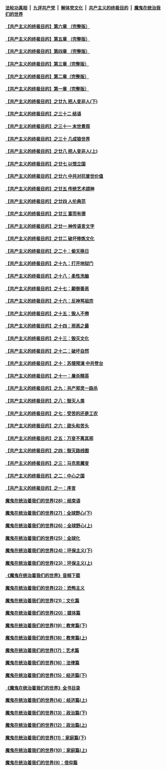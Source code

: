 ####  [法轮功真相](../../../../basic/blob/master/README.md?t=04090001) &nbsp;|&nbsp; [九评共产党](../../../../9ping.md/blob/master/README.md?t=04090001) &nbsp;|&nbsp; [解体党文化](../../../../jtdwh.md/blob/master/README.md?t=04090001)  &nbsp;|&nbsp; [共产主义的终极目的](../../../../gczydzjmd.md/blob/master/README.md?t=04090001) &nbsp;|&nbsp; [魔鬼在统治我们的世界](../../../../mgztzwmdsj.md/blob/master/README.md?t=04090001) 

#### [【共产主义的终极目的】第六章 （完整版）](../pages/nsc422/n11428913.md?t=04090001) 

#### [【共产主义的终极目的】第五章 （完整版）](../pages/nsc422/n11428912.md?t=04090001) 

#### [【共产主义的终极目的】第四章 （完整版）](../pages/nsc422/n11428907.md?t=04090001) 

#### [【共产主义的终极目的】第三章（完整版）](../pages/nsc422/n11428848.md?t=04090001) 

#### [【共产主义的终极目的】第二章（完整版）](../pages/nsc422/n11428831.md?t=04090001) 

#### [【共产主义的终极目的】第一章（完整版）](../pages/nsc422/n11417651.md?t=04090001) 

#### [【共产主义的终极目的】之廿九 把人变非人(下)](../pages/nsc422/n11344140.md?t=04090001) 

#### [【共产主义的终极目的】之三十二 结语](../pages/nsc422/n11360535.md?t=04090001) 

#### [【共产主义的终极目的】之三十一 末世景观](../pages/nsc422/n11351129.md?t=04090001) 

#### [【共产主义的终极目的】之三十 几成狼世界](../pages/nsc422/n11348280.md?t=04090001) 

#### [【共产主义的终极目的】之廿八 把人变非人(上)](../pages/nsc422/n11340492.md?t=04090001) 

#### [【共产主义的终极目的】之廿七 以恨立国](../pages/nsc422/n11336944.md?t=04090001) 

#### [【共产主义的终极目的】之廿六 中共对抗普世价值](../pages/nsc422/n11324785.md?t=04090001) 

#### [【共产主义的终极目的】之廿五 传统艺术颂神](../pages/nsc422/n11296396.md?t=04090001) 

#### [【共产主义的终极目的】之廿四 人伦典范](../pages/nsc422/n11296397.md?t=04090001) 

#### [【共产主义的终极目的】之廿三 富而有德](../pages/nsc422/n11283598.md?t=04090001) 

#### [【共产主义的终极目的】之廿一 神传语言文字](../pages/nsc422/n11263265.md?t=04090001) 

#### [【共产主义的终极目的】之廿二 破坏修炼文化](../pages/nsc422/n11245728.md?t=04090001) 

#### [【共产主义的终极目的】之二十：偷天换日](../pages/nsc422/n11238846.md?t=04090001) 

#### [【共产主义的终极目的】之十九：打开地狱门](../pages/nsc422/n11206376.md?t=04090001) 

#### [【共产主义的终极目的】之十八：柔性洗脑](../pages/nsc422/n11199994.md?t=04090001) 

#### [【共产主义的终极目的】之十七：颠倒善恶](../pages/nsc422/n11179782.md?t=04090001) 

#### [【共产主义的终极目的】之十六：反神骂祖宗](../pages/nsc422/n11166798.md?t=04090001) 

#### [【共产主义的终极目的】之十五：毁人不倦](../pages/nsc422/n11166792.md?t=04090001) 

#### [【共产主义的终极目的】之十四：邪恶之最](../pages/nsc422/n11150249.md?t=04090001) 

#### [【共产主义的终极目的】之十三：毁灭文化](../pages/nsc422/n11135227.md?t=04090001) 

#### [【共产主义的终极目的】之十二：破坏自然](../pages/nsc422/n11135214.md?t=04090001) 

#### [【共产主义的终极目的】之十：苏俄预演 中共登台](../pages/nsc422/n11118424.md?t=04090001) 

#### [【共产主义的终极目的】之十一：屠杀精英](../pages/nsc422/n11118442.md?t=04090001) 

#### [【共产主义的终极目的】之九：共产邪灵一路杀](../pages/nsc422/n11114139.md?t=04090001) 

#### [【共产主义的终极目的】之八：毁灭人类](../pages/nsc422/n11108503.md?t=04090001) 

#### [【共产主义的终极目的】之七：受苦的还是工农](../pages/nsc422/n11101809.md?t=04090001) 

#### [【共产主义的终极目的】之六：甜头和苦头](../pages/nsc422/n11096971.md?t=04090001) 

#### [【共产主义的终极目的】之五：万变不离其邪](../pages/nsc422/n11091285.md?t=04090001) 

#### [【共产主义的终极目的】之四：毁灭路线图](../pages/nsc422/n11086284.md?t=04090001) 

#### [【共产主义的终极目的】之三：马克思魔变](../pages/nsc422/n11061941.md?t=04090001) 

#### [【共产主义的终极目的】之二：中心之国](../pages/nsc422/n11047728.md?t=04090001) 

#### [【共产主义的终极目的】之一：序言](../pages/nsc422/n11086077.md?t=04090001) 

#### [魔鬼在统治着我们的世界(28)：结束语](../pages/nsc422/n10936246.md?t=04090001) 

#### [魔鬼在统治着我们的世界(27)：全球野心(下)](../pages/nsc422/n10928319.md?t=04090001) 

#### [魔鬼在统治着我们的世界(26)：全球野心(上)](../pages/nsc422/n10900318.md?t=04090001) 

#### [魔鬼在统治着我们的世界(25)：全球化](../pages/nsc422/n10788205.md?t=04090001) 

#### [魔鬼在统治着我们的世界(24)：环保主义(下)](../pages/nsc422/n10695307.md?t=04090001) 

#### [魔鬼在统治着我们的世界(23)：环保主义(上)](../pages/nsc422/n10688613.md?t=04090001) 

#### [《魔鬼在统治着我们的世界》音频下载](../pages/nsc422/n10635553.md?t=04090001) 

#### [魔鬼在统治着我们的世界(22)：恐怖主义](../pages/nsc422/n10614727.md?t=04090001) 

#### [魔鬼在统治着我们的世界(21)：文化篇](../pages/nsc422/n10597706.md?t=04090001) 

#### [魔鬼在统治着我们的世界(20)：媒体篇](../pages/nsc422/n10586579.md?t=04090001) 

#### [魔鬼在统治着我们的世界(19)：教育篇(下)](../pages/nsc422/n10564808.md?t=04090001) 

#### [魔鬼在统治着我们的世界(18)：教育篇(上)](../pages/nsc422/n10526970.md?t=04090001) 

#### [魔鬼在统治着我们的世界(17)：艺术篇](../pages/nsc422/n10499093.md?t=04090001) 

#### [魔鬼在统治着我们的世界(16)：法律篇](../pages/nsc422/n10485969.md?t=04090001) 

#### [魔鬼在统治着我们的世界(15)：经济篇(下)](../pages/nsc422/n10469975.md?t=04090001) 

#### [《魔鬼在统治着我们的世界》全书目录](../pages/nsc422/n10464261.md?t=04090001) 

#### [魔鬼在统治着我们的世界(14)：经济篇(上)](../pages/nsc422/n10457370.md?t=04090001) 

#### [魔鬼在统治着我们的世界(13)：政治篇(下)](../pages/nsc422/n10448270.md?t=04090001) 

#### [魔鬼在统治着我们的世界(12)：政治篇(上)](../pages/nsc422/n10444576.md?t=04090001) 

#### [魔鬼在统治着我们的世界(11)：家庭篇(下)](../pages/nsc422/n10440961.md?t=04090001) 

#### [魔鬼在统治着我们的世界(10)：家庭篇(上)](../pages/nsc422/n10435448.md?t=04090001) 

#### [魔鬼在统治着我们的世界(9)：信仰篇](../pages/nsc422/n10432159.md?t=04090001) 

